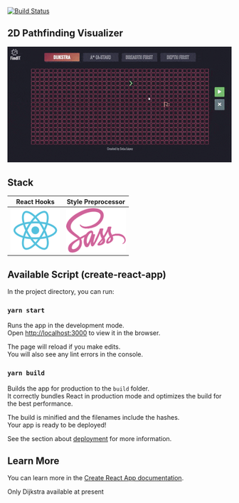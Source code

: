[![Build Status](https://travis-ci.com/SebaLG/2D-Pathfinding-Visualizer.svg?branch=master)](https://travis-ci.com/SebaLG/2D-Pathfinding-Visualizer)


## 2D Pathfinding Visualizer

<img src="./img/PathfindingVisualizer.gif">


## Stack


|                  React Hooks                  |              Style Preprocessor              | 
| :-------------------------------------------: | :------------------------------------------: |
| <img src="./img/react.svg" height="100px"> | <img src="./img/sass.png" height="100px"> |





## Available Script (create-react-app)

In the project directory, you can run:

### `yarn start`

Runs the app in the development mode.<br />
Open [http://localhost:3000](http://localhost:3000) to view it in the browser.

The page will reload if you make edits.<br />
You will also see any lint errors in the console.

### `yarn build`

Builds the app for production to the `build` folder.<br />
It correctly bundles React in production mode and optimizes the build for the best performance.

The build is minified and the filenames include the hashes.<br />
Your app is ready to be deployed!

See the section about [deployment](https://facebook.github.io/create-react-app/docs/deployment) for more information.

## Learn More

You can learn more in the [Create React App documentation](https://facebook.github.io/create-react-app/docs/getting-started).


Only Dijkstra available at present
